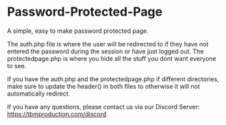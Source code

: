 # Password-Protected-Page
A simple, easy to make password protected page.

The auth.php file is where the user will be redirected to if they have not entered the password during the session or have just logged out.
The protectedpage.php is where you hide all the stuff you dont want everyone to see.

If you have the auth.php and the protectedpage.php if different directories, make sure to update the header() in both files to otherwise it will not automatically redirect.

If you have any questions, please contact us via our Discord Server:
https://tbmproduction.com/discord
